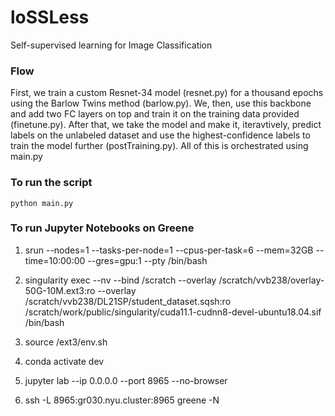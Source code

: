 # loSSLess
Self-supervised learning for Image Classification

### Flow
First, we train a custom Resnet-34 model (resnet.py) for a thousand epochs using the Barlow Twins method (barlow.py). We, then, use this backbone and add two FC layers on top and train it on the training data provided (finetune.py). After that, we take the model and make it, iteravtively, predict labels on the unlabeled dataset and use the highest-confidence labels to train the model further (postTraining.py). All of this is orchestrated using main.py


### To run the script
```python main.py```

### To run Jupyter Notebooks on Greene
1. srun --nodes=1 --tasks-per-node=1 --cpus-per-task=6 --mem=32GB --time=10:00:00 --gres=gpu:1 --pty /bin/bash

2. singularity exec --nv --bind /scratch --overlay /scratch/vvb238/overlay-50G-10M.ext3:ro --overlay /scratch/vvb238/DL21SP/student_dataset.sqsh:ro /scratch/work/public/singularity/cuda11.1-cudnn8-devel-ubuntu18.04.sif /bin/bash

3. source /ext3/env.sh

4. conda activate dev

5. jupyter lab --ip 0.0.0.0 --port 8965 --no-browser

6. ssh -L 8965:gr030.nyu.cluster:8965 greene -N 
